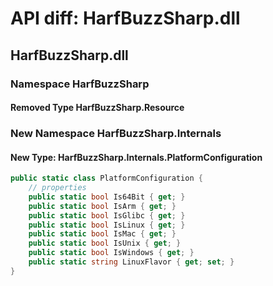 # API diff: HarfBuzzSharp.dll

## HarfBuzzSharp.dll

### Namespace HarfBuzzSharp

#### Removed Type HarfBuzzSharp.Resource

### New Namespace HarfBuzzSharp.Internals

#### New Type: HarfBuzzSharp.Internals.PlatformConfiguration

```csharp
public static class PlatformConfiguration {
	// properties
	public static bool Is64Bit { get; }
	public static bool IsArm { get; }
	public static bool IsGlibc { get; }
	public static bool IsLinux { get; }
	public static bool IsMac { get; }
	public static bool IsUnix { get; }
	public static bool IsWindows { get; }
	public static string LinuxFlavor { get; set; }
}
```

